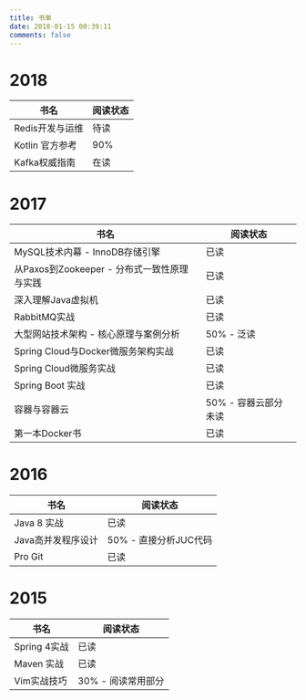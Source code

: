 ```yaml
---
title: 书单
date: 2018-01-15 00:39:11
comments: false
---
```


# 2018

| 书名                     | 阅读状态 |
| ------------------------ | -------- |
| Redis开发与运维          | 待读     |
| Kotlin 官方参考          | 90%      |
| Kafka权威指南 | 在读     |

# 2017

| 书名                                        | 阅读状态             |
| ------------------------------------------- | -------------------- |
| MySQL技术内幕 - InnoDB存储引擎              | 已读                 |
| 从Paxos到Zookeeper - 分布式一致性原理与实践 | 已读                 |
| 深入理解Java虚拟机                          | 已读                 |
| RabbitMQ实战                                | 已读                 |
| 大型网站技术架构 - 核心原理与案例分析       | 50% - 泛读           |
| Spring Cloud与Docker微服务架构实战          | 已读                 |
| Spring Cloud微服务实战                      | 已读                 |
| Spring Boot 实战                            | 已读                 |
| 容器与容器云                                | 50% - 容器云部分未读 |
| 第一本Docker书                              | 已读                 |

# 2016
| 书名               | 阅读状态              |
| ------------------ | --------------------- |
| Java 8 实战        | 已读                  |
| Java高并发程序设计 | 50% - 直接分析JUC代码 |
| Pro Git            | 已读                  |

# 2015
| 书名         | 阅读状态           |
| ------------ | ------------------ |
| Spring 4实战 | 已读               |
| Maven 实战   | 已读               |
| Vim实战技巧  | 30% - 阅读常用部分 |
